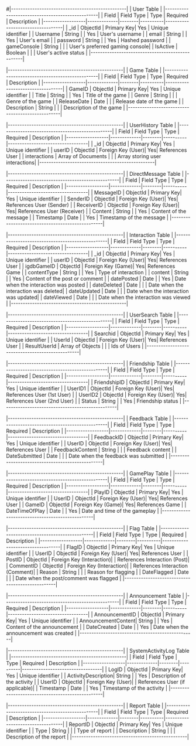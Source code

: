 #|-------------------------------------------------|
|                  User Table                     |
|-------------------------------------------------|
| Field            | Field Type  | Type   | Required | Description                      |
|------------------|-------------|--------|----------|----------------------------------|
| _id              | ObjectId    | Primary Key| Yes  | Unique identifier               |
| Username         | String      |        | Yes      | User's username                 |
| email            | String      |        | Yes      | User's email                    |
| password         | String      |        | Yes      | Hashed password                 |
| gameConsole      | String      |        |          | User's preferred gaming console|
| IsActive         | Boolean     |        |          | User's active status            |
|-------------------------------------------------|

|-------------------------------------------------|
|                  Game Table                     |
|-------------------------------------------------|
| Field            | Field Type  | Type   | Required | Description                      |
|------------------|-------------|--------|----------|----------------------------------|
| GameID           | ObjectId    | Primary Key| Yes  | Unique identifier               |
| Title            | String      |        | Yes      | Title of the game               |
| Genre            | String      |        |          | Genre of the game               |
| ReleaseDate      | Date        |        |          | Release date of the game        |
| Description      | String      |        |          | Description of the game         |
|-------------------------------------------------|

|-------------------------------------------------|
|               UserHistory Table                  |
|-------------------------------------------------|
| Field            | Field Type  | Type   | Required | Description                      |
|------------------|-------------|--------|----------|----------------------------------|
| _id              | ObjectId    | Primary Key| Yes  | Unique identifier               |
| userID           | ObjectId    | Foreign Key (User)| Yes| References User              |
| interactions     | Array of Documents |      |          | Array storing user interactions|
|-------------------------------------------------|

|-------------------------------------------------|
|            DirectMessage Table                  |
|-------------------------------------------------|
| Field            | Field Type  | Type   | Required | Description                      |
|------------------|-------------|--------|----------|----------------------------------|
| MessageID        | ObjectId    | Primary Key| Yes  | Unique identifier               |
| SenderID         | ObjectId    | Foreign Key (User)| Yes| References User (Sender)       |
| ReceiverID       | ObjectId    | Foreign Key (User)| Yes| References User (Receiver)     |
| Content          | String      |        | Yes      | Content of the message          |
| Timestamp        | Date        |        | Yes      | Timestamp of the message        |
|-------------------------------------------------|

|-------------------------------------------------|
|               Interaction Table                 |
|-------------------------------------------------|
| Field            | Field Type  | Type   | Required | Description                      |
|------------------|-------------|--------|----------|----------------------------------|
| _id              | ObjectId    | Primary Key| Yes  | Unique identifier               |
| userID           | ObjectId    | Foreign Key (User)| Yes| References User              |
| igdbGameID       | ObjectId    | Foreign Key (Game)| Yes| References Game              |
| contentType      | String      |        | Yes      | Type of interaction             |
| content          | String      |        | Yes      | Content of the post or comment |
| datePosted       | Date        |        | Yes      | Date when the interaction was posted |
| dateDeleted      | Date        |        |          | Date when the interaction was deleted|
| dateUpdated      | Date        |        |          | Date when the interaction was updated|
| dateViewed       | Date        |        |          | Date when the interaction was viewed |
|-------------------------------------------------|

|-------------------------------------------------|
|               UserSearch Table                  |
|-------------------------------------------------|
| Field            | Field Type  | Type   | Required | Description                      |
|------------------|-------------|--------|----------|----------------------------------|
| Searchid         | ObjectId    | Primary Key| Yes  | Unique identifier               |
| UserId           | ObjectId    | Foreign Key (User)| Yes| References User              |
| ResultUserId     | Array of Objects |          |          | Ids of Users                   |
|-------------------------------------------------|

|-------------------------------------------------|
|                Friendship Table                 |
|-------------------------------------------------|
| Field            | Field Type  | Type   | Required | Description                      |
|------------------|-------------|--------|----------|----------------------------------|
| FriendshipID     | ObjectId    | Primary Key| Yes  | Unique identifier               |
| UserID1          | ObjectId    | Foreign Key (User)| Yes| References User (1st User)     |
| UserID2          | ObjectId    | Foreign Key (User)| Yes| References User (2nd User)     |
| Status           | String      |        | Yes      | Friendship status               |
|-------------------------------------------------|

|-------------------------------------------------|
|               Feedback Table                    |
|-------------------------------------------------|
| Field            | Field Type  | Type   | Required | Description                      |
|------------------|-------------|--------|----------|----------------------------------|
| FeedbackID       | ObjectId    | Primary Key| Yes  | Unique identifier               |
| UserID           | ObjectId    | Foreign Key (User)| Yes| References User              |
| FeedbackContent  | String      |        |          | Feedback content                |
| DateSubmitted    | Date        |        |          | Date when the feedback was submitted |
|-------------------------------------------------|

|-------------------------------------------------|
|               GamePlay Table                    |
|-------------------------------------------------|
| Field            | Field Type  | Type   | Required | Description                      |
|------------------|-------------|--------|----------|----------------------------------|
| PlayID           | ObjectId    | Primary Key| Yes  | Unique identifier               |
| UserID           | ObjectId    | Foreign Key (User)| Yes| References User              |
| GameID           | ObjectId    | Foreign Key (Game)| Yes| References Game              |
| DateTimeOfPlay   | Date        |        | Yes      | Date and time of the gameplay   |
|-------------------------------------------------|

|-------------------------------------------------|
|               Flag Table                        |
|-------------------------------------------------|
| Field            | Field Type  | Type   | Required | Description                      |
|------------------|-------------|--------|----------|----------------------------------|
| FlagID           | ObjectId    | Primary Key| Yes  | Unique identifier               |
| UserID           | ObjectId    | Foreign Key (User)| Yes| References User              |
| PostID           | ObjectId    | Foreign Key (Interaction)|   | References Interaction (Post)|
| CommentID        | ObjectId    | Foreign Key (Interaction)|   | References Interaction (Comment)|
| Reason           | String      |        |          | Reason for flagging             |
| DateFlagged      | Date        |        |          | Date when the post/comment was flagged |
|-------------------------------------------------|

|-------------------------------------------------|
|               Announcement Table                |
|-------------------------------------------------|
| Field            | Field Type  | Type   | Required | Description                      |
|------------------|-------------|--------|----------|----------------------------------|
| AnnouncementID   | ObjectId    | Primary Key| Yes  | Unique identifier               |
| AnnouncementContent| String    |        | Yes      | Content of the announcement     |
| DateCreated      | Date        |        | Yes      | Date when the announcement was created |
|-------------------------------------------------|

|-------------------------------------------------|
|               SystemActivityLog Table           |
|-------------------------------------------------|
| Field            | Field Type  | Type   | Required | Description                      |
|------------------|-------------|--------|----------|----------------------------------|
| LogID            | ObjectId    | Primary Key| Yes  | Unique identifier               |
| ActivityDescription| String    |        | Yes      | Description of the activity     |
| UserID           | ObjectId    | Foreign Key (User)|   | References User (if applicable)|
| Timestamp        | Date        |        | Yes      | Timestamp of the activity       |
|-------------------------------------------------|

|-------------------------------------------------|
|               Report Table                      |
|-------------------------------------------------|
| Field            | Field Type  | Type   | Required | Description                      |
|------------------|-------------|--------|----------|----------------------------------|
| ReportID         | ObjectId    | Primary Key| Yes  | Unique identifier               |
| Type             | String      |        |          | Type of report                  |
| Description      | String      |        |          | Description of the report       |
|-------------------------------------------------|

